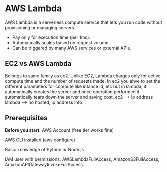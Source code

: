 # AWS Lambda
AWS Lambda is a serverless compute service that lets you run code without provisioning or managing servers. 

- Pay only for execution time (per 1ms).
- Automatically scales based on request volume.
- Can be triggered by many AWS services or external APIs.

## EC2 vs AWS Lambda

Belongs to same family as ec2. Unlike EC2, Lambda charges only for active compute time and the number of requests made. In ec2 you ahve to set the different parameters for compute like intance id, etc but in lambda, it automatically creates the server and once operation performed it automatically tears down the server and saving cost.
ec2 --> Ip address
lambda --> no hosted, ip address info


## Prerequisites

**Before you start:**
AWS Account (free tier works fine)

AWS CLI installed (aws configure)

Basic knowledge of Python or Node.js

IAM user with permissions: AWSLambdaFullAccess, AmazonS3FullAccess, AmazonAPIGatewayInvokeFullAccess